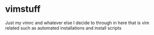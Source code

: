 # vimstuff
Just my vimrc and whatever else I decide to through in here that is vim related such as automated installations and install scripts
